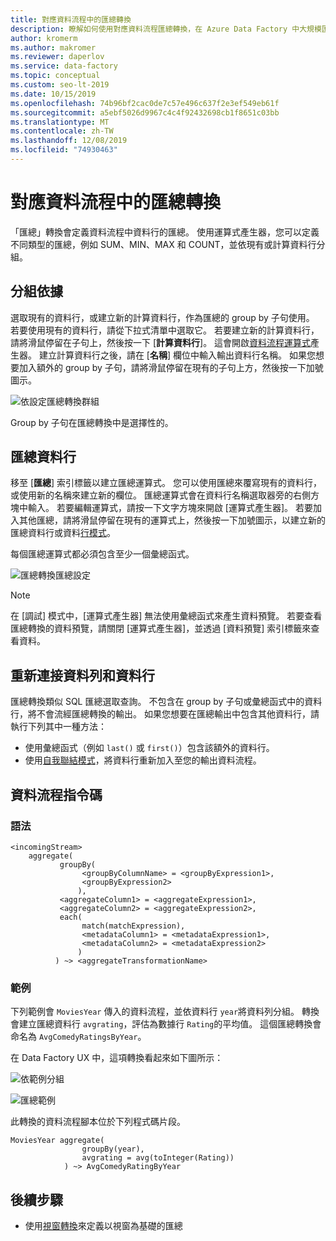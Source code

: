 ```yaml
---
title: 對應資料流程中的匯總轉換
description: 瞭解如何使用對應資料流程匯總轉換，在 Azure Data Factory 中大規模匯總資料。
author: kromerm
ms.author: makromer
ms.reviewer: daperlov
ms.service: data-factory
ms.topic: conceptual
ms.custom: seo-lt-2019
ms.date: 10/15/2019
ms.openlocfilehash: 74b96bf2cac0de7c57e496c637f2e3ef549eb61f
ms.sourcegitcommit: a5ebf5026d9967c4c4f92432698cb1f8651c03bb
ms.translationtype: MT
ms.contentlocale: zh-TW
ms.lasthandoff: 12/08/2019
ms.locfileid: "74930463"
---
```

# <a name="aggregate-transformation-in-mapping-data-flow"></a>對應資料流程中的匯總轉換 

「匯總」轉換會定義資料流程中資料行的匯總。 使用運算式產生器，您可以定義不同類型的匯總，例如 SUM、MIN、MAX 和 COUNT，並依現有或計算資料行分組。

## <a name="group-by"></a>分組依據

選取現有的資料行，或建立新的計算資料行，作為匯總的 group by 子句使用。 若要使用現有的資料行，請從下拉式清單中選取它。 若要建立新的計算資料行，請將滑鼠停留在子句上，然後按一下 [**計算資料行**]。 這會開啟[資料流程運算式](concepts-data-flow-expression-builder.md)產生器。 建立計算資料行之後，請在 [**名稱**] 欄位中輸入輸出資料行名稱。 如果您想要加入額外的 group by 子句，請將滑鼠停留在現有的子句上方，然後按一下加號圖示。

![依設定匯總轉換群組](media/data-flow/agg.png "依設定匯總轉換群組")

Group by 子句在匯總轉換中是選擇性的。

## <a name="aggregate-column"></a>匯總資料行 

移至 [**匯總**] 索引標籤以建立匯總運算式。 您可以使用匯總來覆寫現有的資料行，或使用新的名稱來建立新的欄位。 匯總運算式會在資料行名稱選取器旁的右側方塊中輸入。 若要編輯運算式，請按一下文字方塊來開啟 [運算式產生器]。 若要加入其他匯總，請將滑鼠停留在現有的運算式上，然後按一下加號圖示，以建立新的匯總資料行或資料[行模式](concepts-data-flow-column-pattern.md)。

每個匯總運算式都必須包含至少一個彙總函式。

![匯總轉換匯總設定](media/data-flow/agg2.png "匯總轉換匯總設定")


> [!NOTE]
> 在 [調試] 模式中，[運算式產生器] 無法使用彙總函式來產生資料預覽。 若要查看匯總轉換的資料預覽，請關閉 [運算式產生器]，並透過 [資料預覽] 索引標籤來查看資料。

## <a name="reconnect-rows-and-columns"></a>重新連接資料列和資料行

匯總轉換類似 SQL 匯總選取查詢。 不包含在 group by 子句或彙總函式中的資料行，將不會流經匯總轉換的輸出。 如果您想要在匯總輸出中包含其他資料行，請執行下列其中一種方法：

* 使用彙總函式（例如 `last()` 或 `first()`）包含該額外的資料行。
* 使用[自我聯結模式](https://mssqldude.wordpress.com/2018/12/20/adf-data-flows-self-join/)，將資料行重新加入至您的輸出資料流程。

## <a name="data-flow-script"></a>資料流程指令碼

### <a name="syntax"></a>語法

```
<incomingStream>
    aggregate(
           groupBy(
                <groupByColumnName> = <groupByExpression1>,
                <groupByExpression2>
               ),
           <aggregateColumn1> = <aggregateExpression1>,
           <aggregateColumn2> = <aggregateExpression2>,
           each(
                match(matchExpression),
                <metadataColumn1> = <metadataExpression1>,
                <metadataColumn2> = <metadataExpression2>
               )
          ) ~> <aggregateTransformationName>
```

### <a name="example"></a>範例

下列範例會 `MoviesYear` 傳入的資料流程，並依資料行 `year`將資料列分組。 轉換會建立匯總資料行 `avgrating`，評估為數據行 `Rating`的平均值。 這個匯總轉換會命名為 `AvgComedyRatingsByYear`。

在 Data Factory UX 中，這項轉換看起來如下圖所示：

![依範例分組](media/data-flow/agg-script1.png "依範例分組")

![匯總範例](media/data-flow/agg-script2.png "匯總範例")

此轉換的資料流程腳本位於下列程式碼片段。

```
MoviesYear aggregate(
                groupBy(year),
                avgrating = avg(toInteger(Rating))
            ) ~> AvgComedyRatingByYear
```

## <a name="next-steps"></a>後續步驟

* 使用[視窗轉換](data-flow-window.md)來定義以視窗為基礎的匯總
